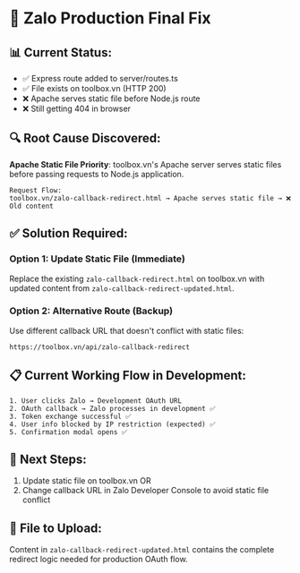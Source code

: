 # 🎯 Zalo Production Final Fix

## 📊 Current Status:
- ✅ Express route added to server/routes.ts  
- ✅ File exists on toolbox.vn (HTTP 200)
- ❌ Apache serves static file before Node.js route
- ❌ Still getting 404 in browser

## 🔍 Root Cause Discovered:
**Apache Static File Priority**: toolbox.vn's Apache server serves static files before passing requests to Node.js application.

```
Request Flow:
toolbox.vn/zalo-callback-redirect.html → Apache serves static file → ❌ Old content
```

## ✅ Solution Required:

### Option 1: Update Static File (Immediate)
Replace the existing `zalo-callback-redirect.html` on toolbox.vn with updated content from `zalo-callback-redirect-updated.html`.

### Option 2: Alternative Route (Backup)
Use different callback URL that doesn't conflict with static files:
```
https://toolbox.vn/api/zalo-callback-redirect
```

## 📋 Current Working Flow in Development:
```
1. User clicks Zalo → Development OAuth URL
2. OAuth callback → Zalo processes in development ✅  
3. Token exchange successful ✅
4. User info blocked by IP restriction (expected) ✅
5. Confirmation modal opens ✅
```

## 🚀 Next Steps:
1. Update static file on toolbox.vn OR
2. Change callback URL in Zalo Developer Console to avoid static file conflict

## 📄 File to Upload:
Content in `zalo-callback-redirect-updated.html` contains the complete redirect logic needed for production OAuth flow.